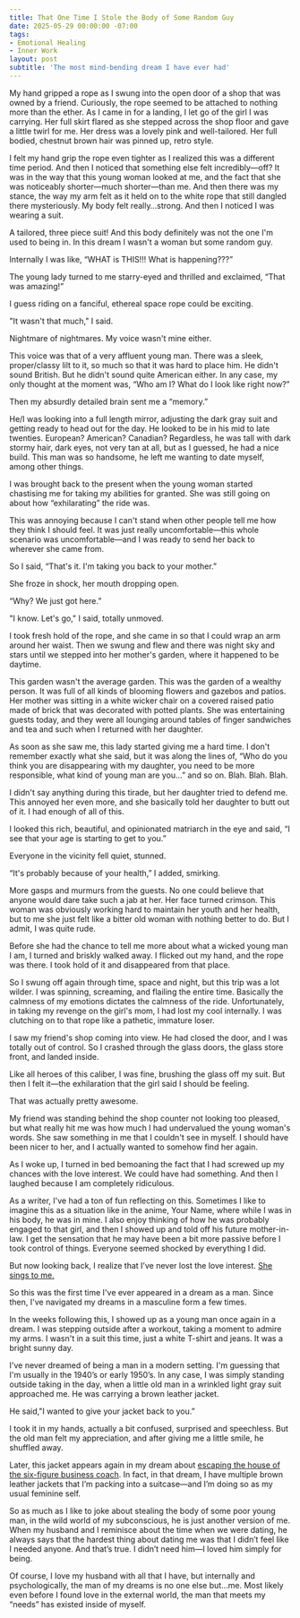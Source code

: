 ```yaml
---
title: That One Time I Stole the Body of Some Random Guy 
date: 2025-05-29 00:00:00 -07:00
tags:
- Emotional Healing 
- Inner Work 
layout: post
subtitle: 'The most mind-bending dream I have ever had'
---
```


My hand gripped a rope as I swung into the open door of a shop that was owned by a friend. Curiously, the rope seemed to be attached to nothing more than the ether. As I came in for a landing, I let go of the girl I was carrying. Her full skirt flared as she stepped across the shop floor and gave a little twirl for me. Her dress was a lovely pink and well-tailored. Her full bodied, chestnut brown hair was pinned up, retro style.

I felt my hand grip the rope even tighter as I realized this was a different time period. And then I noticed that something else felt incredibly—off? It was in the way that this young woman looked at me, and the fact that she was noticeably shorter—much shorter—than me. And then there was my stance, the way my arm felt as it held on to the white rope that still dangled there mysteriously. My body felt really…strong. And then I noticed I was wearing a suit. 

A tailored, three piece suit! And this body definitely was not the one I'm used to being in. In this dream I wasn't a woman but some random guy.

Internally I was like, “WHAT is THIS!!! What is happening???”

The young lady turned to me starry-eyed and thrilled and exclaimed, “That was amazing!”  

I guess riding on a fanciful, ethereal space rope could be exciting.

"It wasn't that much," I said. 

Nightmare of nightmares. My voice wasn't mine either. 

This voice was that of a very affluent young man. There was a sleek, proper/classy lilt to it, so much so that it was hard to place him. He didn't sound British. But he didn't sound quite American either. In any case, my only thought at the moment was, “Who am I? What do I look like right now?”

Then my absurdly detailed brain sent me a “memory.” 

He/I was looking into a full length mirror, adjusting the dark gray suit and getting ready to head out for the day. He looked to be in his mid to late twenties. European? American? Canadian? Regardless, he was tall with dark stormy hair, dark eyes, not very tan at all, but as I guessed, he had a nice build. This man was so handsome, he left me wanting to date myself, among other things. 

I was brought back to the present when the young woman started chastising me for taking my abilities for granted. She was still going on about how “exhilarating” the ride was.

This was annoying because I can't stand when other people tell me how they think I should feel. It was just really uncomfortable—this whole scenario was uncomfortable—and I was ready to send her back to wherever she came from.

So I said, “That's it. I'm taking you back to your mother.”

She froze in shock, her mouth dropping open.

“Why? We just got here.”

"I know. Let's go," I said, totally unmoved. 

I took fresh hold of the rope, and she came in so that I could wrap an arm around her waist. Then we swung and flew and there was night sky and stars until we stepped into her mother's garden, where it happened to be daytime. 

This garden wasn't the average garden. This was the garden of a wealthy person. It was full of all kinds of blooming flowers and gazebos and patios. Her mother was sitting in a white wicker chair on a covered raised patio made of brick that was decorated with potted plants. She was entertaining guests today, and they were all lounging around tables of finger sandwiches and tea and such when I returned with her daughter.

As soon as she saw me, this lady started giving me a hard time. I don't remember exactly what she said, but it was along the lines of, “Who do you think you are disappearing with my daughter, you need to be more responsible, what kind of young man are you…” and so on. Blah. Blah. Blah. 

I didn't say anything during this tirade, but her daughter tried to defend me. This annoyed her even more, and she basically told her daughter to butt out of it. I had enough of all of this.

I looked this rich, beautiful, and opinionated matriarch in the eye and said, “I see that your age is starting to get to you.”

Everyone in the vicinity fell quiet, stunned.

“It's probably because of your health,” I added, smirking.

More gasps and murmurs from the guests. No one could believe that anyone would dare take such a jab at her. Her face turned crimson. This woman was obviously working hard to maintain her youth and her health, but to me she just felt like a bitter old woman with nothing better to do. But I admit, I was quite rude. 

Before she had the chance to tell me more about what a wicked young man I am, I turned and briskly walked away. I flicked out my hand, and the rope was there. I took hold of it and disappeared from that place. 

So I swung off again through time, space and night, but this trip was a lot wilder. I was spinning, screaming, and flailing the entire time. Basically the calmness of my emotions dictates the calmness of the ride. Unfortunately, in taking my revenge on the girl's mom, I had lost my cool internally. I was clutching on to that rope like a pathetic, immature loser.

I saw my friend's shop coming into view. He had closed the door, and I was totally out of control. So I crashed through the glass doors, the glass store front, and landed inside.

Like all heroes of this caliber, I was fine, brushing the glass off my suit. But then I felt it—the exhilaration that the girl said I should be feeling. 

That was actually pretty awesome. 

My friend was standing behind the shop counter not looking too pleased, but what really hit me was how much I had undervalued the young woman's words. She saw something in me that I couldn't see in myself. I should have been nicer to her, and I actually wanted to somehow find her again.

As I woke up, I turned in bed bemoaning the fact that I had screwed up my chances with the love interest. We could have had something. And then I laughed because I am completely ridiculous. 

As a writer, I've had a ton of fun reflecting on this. Sometimes I like to imagine this as a situation like in the anime, Your Name, where while I was in his body, he was in mine. I also enjoy thinking of how he was probably engaged to that girl, and then I showed up and told off his future mother-in-law. I get the sensation that he may have been a bit more passive before I took control of things. Everyone seemed shocked by everything I did. 

But now looking back, I realize that I’ve never lost the love interest. [She sings to me.](https://arcadiapage.com/2025-03-24-From-Seeking-to-Surrender-a-Journey-of-Self-Integration/)

So this was the first time I've ever appeared in a dream as a man. Since then, I've navigated my dreams in a masculine form a few times. 

In the weeks following this, I showed up as a young man once again in a dream. I was stepping outside after a workout, taking a moment to admire my arms. I wasn't in a suit this time, just a white T-shirt and jeans. It was a bright sunny day.

I've never dreamed of being a man in a modern setting. I'm guessing that I'm usually in the 1940’s or early 1950’s. In any case, I was simply standing outside taking in the day, when a little old man in a wrinkled light gray suit approached me. He was carrying a brown leather jacket.

He said,"I wanted to give your jacket back to you.”

I took it in my hands, actually a bit confused, surprised and speechless. But the old man felt my appreciation, and after giving me a little smile, he shuffled away. 

Later, this jacket appears again in my dream about [escaping the house of the six-figure business coach](https://arcadiapage.com/2025-04-14-how-I-learned-that-the-standard-definition-of-success-is-not-for-me/). In fact, in that dream, I have multiple brown leather jackets that I’m packing into a suitcase—and I’m doing so as my usual feminine self. 

So as much as I like to joke about stealing the body of some poor young man, in the wild world of my subconscious, he is just another version of me. When my husband and I reminisce about the time when we were dating, he always says that the hardest thing about dating me was that I didn’t feel like I needed anyone. And that’s true. I didn’t need him—I loved him simply for being. 

Of course, I love my husband with all that I have, but internally and psychologically, the man of my dreams is no one else but…me. Most likely even before I found love in the external world, the man that meets my “needs” has existed inside of myself.
